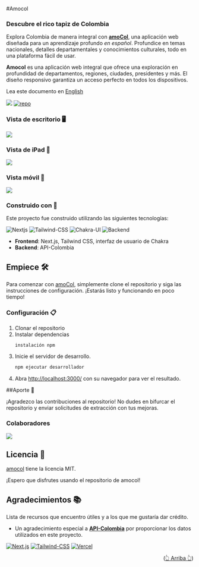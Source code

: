 <div id="arriba"></div>

#Amocol

### Descubre el rico tapiz de Colombia

Explora Colombia de manera integral con [**amoCol**](https://amocol.jpdiaz.dev), una aplicación web diseñada para un aprendizaje profundo _en español_. Profundice en temas nacionales, detalles departamentales y conocimientos culturales, todo en una plataforma fácil de usar.

**Amocol** es una aplicación web integral que ofrece una exploración en profundidad de departamentos, regiones, ciudades, presidentes y más. El diseño responsivo garantiza un acceso perfecto en todos los dispositivos.

Lea este documento en [English](/readme.md)

<div align="centro">

[![](https://img.shields.io/badge/View%20Demo-000?style=for-the-badge&logo=Google-Chrome&logoColor=white)](https://amocol.jpdiaz.dev/)
[![repo](https://img.shields.io/badge/View%20Code-000?style=for-the-badge&logo=GitHub&logoColor=white)](https://stackblitz.com/github.com/JuanPabloDiaz/amocol)

</div>

### Vista de escritorio 🖥️

<img src="./src/assets/images/desktop.png" ancho="" />

### Vista de iPad 📱

<img src="./src/assets/images/ipad.png" ancho="300" />

### Vista móvil 📱

<img src="./src/assets/images/phone.png" ancho="250" />

### Construido con 🔑

Este proyecto fue construido utilizando las siguientes tecnologías:

![Nextjs](https://img.shields.io/badge/Next.js-000?style=for-the-badge&logo=Next.js&logoColor=white)
![Tailwind-CSS](https://img.shields.io/badge/Tailwind%20CSS-06B6D4.svg?style=for-the-badge&logo=Tailwind-CSS&logoColor=white)
![Chakra-UI](https://img.shields.io/badge/Chakra%20UI-319795?style=for-the-badge&logo=Chakra-UI&logoColor=white)
![Backend](https://img.shields.io/badge/api-colombia-339933?style=for-the-badge&logoColor=white)

- **Frontend**: Next.js, Tailwind CSS, interfaz de usuario de Chakra
- **Backend**: API-Colombia

## Empiece 🛠️

Para comenzar con [amoCol](https://amocol.jpdiaz.dev), simplemente clone el repositorio y siga las instrucciones de configuración. ¡Estarás listo y funcionando en poco tiempo!

### Configuración 📋

1. Clonar el repositorio
2. Instalar dependencias
   ```sh
   instalación npm
   ```
3. Inicie el servidor de desarrollo.
   ```sh
   npm ejecutar desarrollador
   ```
4. Abra [http://localhost:3000/](http://localhost:3000/) con su navegador para ver el resultado.

##Aporte 🤝

¡Agradezco las contribuciones al repositorio! No dudes en bifurcar el repositorio y enviar solicitudes de extracción con tus mejoras.

### Colaboradores

<a href="https://github.com/JuanPabloDiaz/amocol/graphs/contributors"><img src="https://contrib.rocks/image?repo=JuanPabloDiaz/amocol" /></a>

## Licencia 📜

[amocol](https://amocol.jpdiaz.dev) tiene la licencia MIT.

¡Espero que disfrutes usando el repositorio de amocol!

<!-- AGRADECIMIENTOS -->

## Agradecimientos 📚

Lista de recursos que encuentro útiles y a los que me gustaría dar crédito.

- Un agradecimiento especial a [**API-Colombia**](https://api-colombia.com/) por proporcionar los datos utilizados en este proyecto.

[![Next.js](https://img.shields.io/badge/Next.js-000?style=for-the-badge&logo=Next.js&logoColor=white)](https://nextjs.org/)
[![Tailwind-CSS](https://img.shields.io/badge/Tailwind%20CSS-06B6D4.svg?style=for-the-badge&logo=Tailwind-CSS&logoColor=white)](https://tailwindcss.com/)
[![Vercel](https://img.shields.io/badge/Vercel-000?style=for-the-badge&logo=Vercel&logoColor=white)](https://vercel.com/)

<p align="right">(<a href="#top">👆 Arriba 👆</a>)</p>
